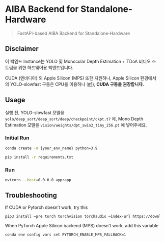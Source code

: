 # AIBA Backend for Standalone-Hardware

> FastAPI-based AIBA Backend for Standalone-Hardware

## Disclaimer

이 백엔드 Instance는 YOLO 및 Monocular Depth Estimation + TDoA 비디오 스트림을 위한 하드웨어용 백엔드입니다.

CUDA (엔비디아) 외 Apple Silicon (MPS) 또한 지원하나, Apple Silicon 환경에서의 YOLO-slowfast 구동은 CPU를 이용하니 ([#1](../../issues/1)), **CUDA 구동을 권장합니다.**

## Usage

실행 전, YOLO-slowfast 모델을 `yolo/deep_sort/deep_sort/deep/checkpoint/ckpt.t7` 에, Mono Depth Estimation 모델을 `vision/weights/dpt_swin2_tiny_256.pt` 에 넣어주세요.

### Initial Run

```bash
conda create -n {your_env_name} python=3.9

pip install -r requirements.txt
```

### Run

```bash
uvicorn --host=0.0.0.0 app:app
```

## Troubleshooting

If CUDA or Pytorch doesn't work, try this

```bash
pip3 install —pre torch torchvision torchaudio —index-url https://download.pytorch.org/whl/nightly/cu121
```

When PyTorch Apple Silicon backend (MPS) doesn't work, add this variable

```bash
conda env config vars set PYTORCH_ENABLE_MPS_FALLBACK=1
```
